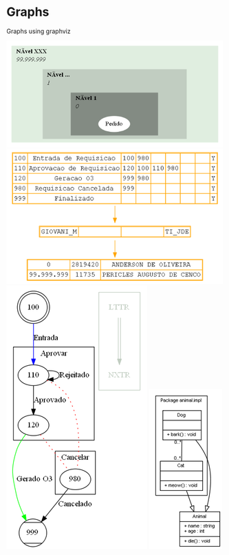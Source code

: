 # Graphs
Graphs using graphviz

![Aprovações OM.png](/AprovaçõesOM.png)
![Configuração OM.png](/ConfiguraçãoOM.png)
![Fluxo status OM.png](/FluxostatusOM.png)
![UMLexample.png](/UMLexample.png)